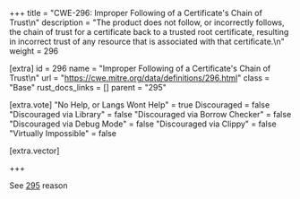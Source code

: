 +++
title = "CWE-296: Improper Following of a Certificate's Chain of Trust\n"
description = "The product does not follow, or incorrectly follows, the chain of trust for a certificate back to a trusted root certificate, resulting in incorrect trust of any resource that is associated with that certificate.\n"
weight = 296

[extra]
id = 296
name = "Improper Following of a Certificate's Chain of Trust\n"
url = "https://cwe.mitre.org/data/definitions/296.html"
class = "Base"
rust_docs_links = []
parent = "295"

[extra.vote]
"No Help, or Langs Wont Help" = true
Discouraged = false
"Discouraged via Library" = false
"Discouraged via Borrow Checker" = false
"Discouraged via Debug Mode" = false
"Discouraged via Clippy" = false
"Virtually Impossible" = false

[extra.vector]

+++

See [295](/rust-are-we-secure-yet/cwes/cwe-295) reason